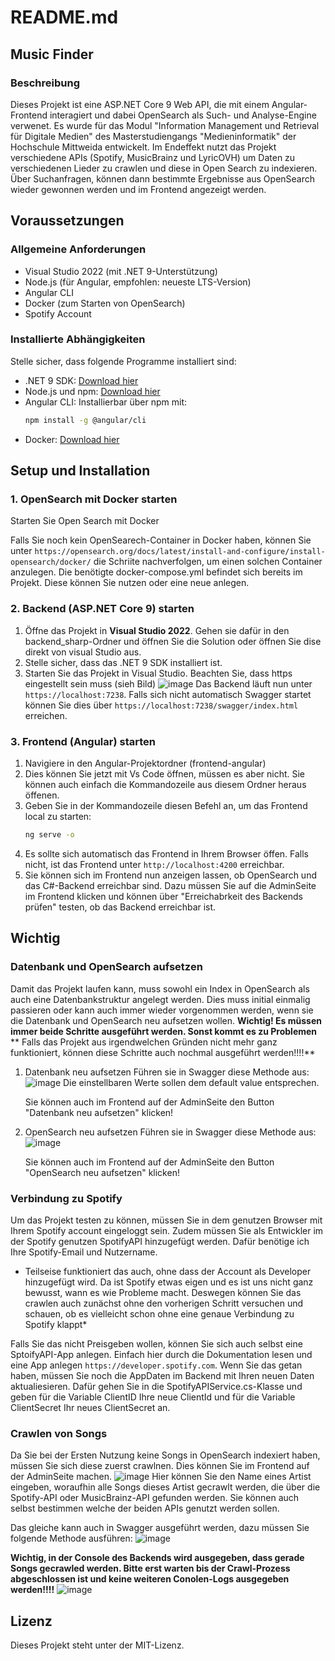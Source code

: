 # README.md

## Music Finder

### Beschreibung

Dieses Projekt ist eine ASP.NET Core 9 Web API, die mit einem Angular-Frontend interagiert und dabei OpenSearch als Such- und Analyse-Engine verwenet. Es wurde für das Modul "Information Management und Retrieval für Digitale Medien" des Masterstudiengangs "Medieninformatik" der Hochschule Mittweida entwickelt.  Im Endeffekt nutzt das Projekt verschiedene APIs (Spotify, MusicBrainz und LyricOVH) um Daten zu verschiedenen Lieder zu crawlen und diese in Open Search zu indexieren. Über Suchanfragen, können dann bestimmte Ergebnisse aus OpenSearch wieder gewonnen werden und im Frontend angezeigt werden.
## Voraussetzungen

### Allgemeine Anforderungen

- Visual Studio 2022 (mit .NET 9-Unterstützung)
- Node.js (für Angular, empfohlen: neueste LTS-Version)
- Angular CLI
- Docker (zum Starten von OpenSearch)
- Spotify Account

### Installierte Abhängigkeiten

Stelle sicher, dass folgende Programme installiert sind:

- .NET 9 SDK: [Download hier](https://dotnet.microsoft.com/en-us/download/dotnet/9.0)
- Node.js und npm: [Download hier](https://nodejs.org/)
- Angular CLI: Installierbar über npm mit:
  ```sh
  npm install -g @angular/cli
  ```
- Docker: [Download hier](https://www.docker.com/get-started/)

## Setup und Installation

### 1. OpenSearch mit Docker starten

Starten Sie Open Search mit Docker

Falls Sie noch kein OpenSearech-Container in Docker haben, können Sie unter `https://opensearch.org/docs/latest/install-and-configure/install-opensearch/docker/` die Schriite nachverfolgen, um einen solchen Container anzulegen. Die benötigte docker-compose.yml befindet sich bereits im Projekt. Diese können Sie nutzen oder eine neue anlegen.


### 2. Backend (ASP.NET Core 9) starten

1. Öffne das Projekt in **Visual Studio 2022**. Gehen sie dafür in den backend_sharp-Ordner und öffnen Sie die Solution oder öffnen Sie dise direkt von visual Studio aus.
2. Stelle sicher, dass das .NET 9 SDK installiert ist.
3. Starten Sie das Projekt in Visual Studio. Beachten Sie, dass https eingestellt sein muss (sieh Bild)
   ![image](https://github.com/user-attachments/assets/a714a895-f174-40b0-bfc7-155321f45401)
Das Backend läuft nun unter `https://localhost:7238`. Falls sich nicht automatisch Swagger startet können Sie dies über `https://localhost:7238/swagger/index.html` erreichen.

### 3. Frontend (Angular) starten

1. Navigiere in den Angular-Projektordner (frontend-angular)
2. Dies können Sie jetzt mit Vs Code öffnen, müssen es aber nicht. Sie können auch einfach die Kommandozeile aus diesem Ordner heraus öffenen.
3. Geben Sie in der Kommandozeile diesen Befehl an, um das Frontend local zu starten:
   ```sh
   ng serve -o
   ```
4. Es sollte sich automatisch das Frontend in Ihrem Browser öffen. Falls nicht, ist das Frontend unter `http://localhost:4200` erreichbar.
5. Sie können sich im Frontend nun anzeigen lassen, ob OpenSearch und das C#-Backend erreichbar sind. Dazu müssen Sie auf die AdminSeite im Frontend klicken und können über "Erreichabrkeit des Backends prüfen" testen, ob das Backend erreichbar ist.

## Wichtig

### Datenbank und OpenSearch aufsetzen
Damit das Projekt laufen kann, muss sowohl ein Index in OpenSearch als auch eine Datenbankstruktur angelegt werden. Dies muss initial einmalig passieren oder kann auch immer wieder vorgenommen werden, wenn sie die Datenbank und OpenSearch neu aufsetzen wollen.
**Wichtig! Es müssen immer beide Schritte ausgeführt werden. Sonst kommt es zu Problemen**
** Falls das Projekt aus irgendwelchen Gründen nicht mehr ganz funktioniert, können diese Schritte auch nochmal ausgeführt werden!!!!**

1. Datenbank neu aufsetzen
   Führen sie in Swagger diese Methode aus:
   ![image](https://github.com/user-attachments/assets/50863595-b398-4ea1-b10b-ed17052c7343)
   Die einstellbaren Werte sollen dem default value entsprechen.

   Sie können auch im Frontend auf der AdminSeite den Button "Datenbank neu aufsetzen" klicken!

2. OpenSearch neu aufsetzen
   Führen sie in Swagger diese Methode aus:
   ![image](https://github.com/user-attachments/assets/b7f3b707-2c81-44a3-b3bc-d3c77fa36be4)

   Sie können auch im Frontend auf der AdminSeite den Button "OpenSearch neu aufsetzen" klicken!

### Verbindung zu Spotify
Um das Projekt testen zu können, müssen Sie in dem genutzen Browser mit Ihrem Spotify account eingeloggt sein. Zudem müssen Sie als Entwickler im der Spotify genutzen SpotifyAPI hinzugefügt werden. Dafür benötige ich Ihre Spotify-Email und Nutzername. 
* Teilseise funktioniert das auch, ohne dass der Account als Developer hinzugefügt wird. Da ist Spotify etwas eigen und es ist uns nicht ganz bewusst, wann es wie Probleme macht. Deswegen können Sie das crawlen auch zunächst ohne den vorherigen Schritt versuchen und schauen, ob es vielleicht schon ohne eine genaue Verbindung zu Spotify klappt*

Falls Sie das nicht Preisgeben wollen, können Sie sich auch selbst eine SptoifyAPI-App anlegen.
Einfach hier durch die Dokumentation lesen und eine App anlegen `https://developer.spotify.com`. 
Wenn Sie das getan haben, müssen Sie noch die AppDaten im Backend mit Ihren neuen Daten aktualiesieren. Dafür gehen Sie in die SpotifyAPIService.cs-Klasse und geben für die Variable ClientID Ihre neue ClientId und für die Variable ClientSecret Ihr neues ClientSecret an.


### Crawlen von Songs
Da Sie bei der Ersten Nutzung keine Songs in OpenSearch indexiert haben, müssen Sie sich diese zuerst crawlnen. Dies können Sie im Frontend auf der AdminSeite machen.
![image](https://github.com/user-attachments/assets/a6878ed8-1db4-4dd6-88cd-15941d02b66f)
Hier können Sie den Name eines Artist eingeben, woraufhin alle Songs dieses Artist gecrawlt werden, die über die Spotify-API oder MusicBrainz-API gefunden werden. Sie können auch selbst bestimmen welche der beiden APIs genutzt werden sollen.

Das gleiche kann auch in Swagger ausgeführt werden, dazu müssen Sie folgende Methode ausführen:
![image](https://github.com/user-attachments/assets/48aad84a-992d-400b-aff5-9407bf149635)

**Wichtig, in der Console des Backends wird ausgegeben, dass gerade Songs gecrawled werden. Bitte erst warten bis der Crawl-Prozess abgeschlossen ist und keine weiteren Conolen-Logs ausgegeben werden!!!!**
![image](https://github.com/user-attachments/assets/20ce0cee-effa-456d-881e-268deb0512af)




## Lizenz

Dieses Projekt steht unter der MIT-Lizenz.

